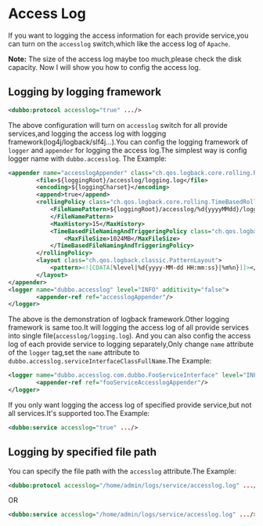 # Access Log
If you want to logging the access information for each provide service,you can turn on the `accesslog` switch,which like the access log of `Apache`.

**Note:**
The size of the access log maybe too much,please check the disk capacity.
Now I will show you how to config the access log.
## Logging by logging framework
```xml
<dubbo:protocol accesslog="true" .../>
```
The above configuration will turn on `accesslog` switch for all provide services,and logging the access log with logging framework(log4j/logback/slf4j...).You can config the logging framework of `logger` and `appender` for logging the access log.The simplest way is config logger name with `dubbo.accesslog`. The Example:

```xml
<appender name="accesslogAppender" class="ch.qos.logback.core.rolling.RollingFileAppender">
        <file>${loggingRoot}/accesslog/logging.log</file>
        <encoding>${loggingCharset}</encoding>
        <append>true</append>
        <rollingPolicy class="ch.qos.logback.core.rolling.TimeBasedRollingPolicy">
            <FileNamePattern>${loggingRoot}/accesslog/%d{yyyyMMdd}/logging.log.%d{yyyyMMdd}%i.gz
            </FileNamePattern>
            <MaxHistory>15</MaxHistory>
            <TimeBasedFileNamingAndTriggeringPolicy class="ch.qos.logback.core.rolling.SizeAndTimeBasedFNATP">
                <MaxFileSize>1024MB</MaxFileSize>
            </TimeBasedFileNamingAndTriggeringPolicy>
        </rollingPolicy>
        <layout class="ch.qos.logback.classic.PatternLayout">
            <pattern><![CDATA[%level|%d{yyyy-MM-dd HH:mm:ss}|%m%n}]]></pattern>
        </layout>
</appender>
<logger name="dubbo.accesslog" level="INFO" additivity="false">
        <appender-ref ref="accesslogAppender"/>
</logger>
```
The above is the demonstration of logback framework.Other logging framework is same too.It will logging the access log of all provide services into single file(`accesslog/logging.log`). And you can also config the access log of each provide service to logging separately,Only change `name` attribute of the `logger` tag,set the `name` attribute to `dubbo.accesslog.serviceInterfaceClassFullName`.The Example:

```xml
<logger name="dubbo.accesslog.com.dubbo.FooServiceInterface" level="INFO" additivity="false">
        <appender-ref ref="fooServiceAccesslogAppender"/>
</logger>
```

If you only want logging the access log of specified provide service,but not all services.It's supported too.The Example:
```xml
<dubbo:service accesslog="true" .../>
```

## Logging by specified file path

You can specify the file path with the `accesslog` attribute.The Example:

```xml
<dubbo:protocol accesslog="/home/admin/logs/service/accesslog.log" .../>
```
OR
```xml
<dubbo:service accesslog="/home/admin/logs/service/accesslog.log" .../>
```
